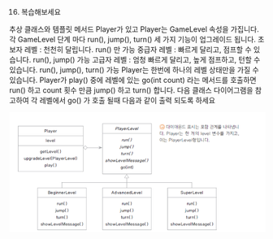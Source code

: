 16. 복습해보세요

추상 클래스와 템플릿 메서드
Player가 있고 Player는 GameLevel 속성을 가집니다. 각 GameLevel 단계 마다 run(), jump(), turn() 세 가지 기능이 업그레이드 됩니다.
초보자 레벨 : 천천히 달립니다. run() 만 가능
중급자 레벨 : 빠르게 달리고, 점프할 수 있습니다. run(), jump() 가능
고급자 레벨 : 엄청 빠르게 달리고, 높게 점프하고, 턴할 수 있습니다. run(), jump(), turn() 가능
Player는 한번에 하나의 레벨 상태만을 가질 수 있습니다.
Player가 play() 중에 레벨에 있는 go(int count) 라는 메서드를 호출하면 run() 하고 count 횟수 만큼 jump() 하고 turn() 합니다. 다음 클래스 다이어그램을 참고하여 각 레벨에서 go() 가 호출 될때 다음과 같이 출력 되도록 하세요

![img.png](img.png)